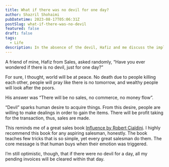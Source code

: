 ```yaml
---
title: What if there was no devil for one day?
author: Shazril Shohaimi
pubDatetime: 2023-08-17T05:06:31Z
postSlug: what-if-there-was-no-devil
featured: false
draft: false
tags:
  - Life
description: In the absence of the devil, Hafiz and me discuss the implications on sales and commerce.
---
```


A friend of mine, Hafiz from Sales, asked randomly, “Have you ever wondered if there is no devil, just for one day?”

For sure, I thought, world will be at peace. No death due to people killing each other, people will pray like there is no tomorrow, and wealthy people will look after the poors.

His answer was “There will be no sales, no commerce, no money flow”.

“Devil” sparks human desire to acquire things. From this desire, people are willing to make dealings in order to gain the items. There will be profit taking for the transaction, thus, sales are made.

This reminds me of a great sales book [Influence by Robert Cialdini](https://www.goodreads.com/book/show/28815.Influence). I highly recommend this book for any aspiring salesman, honestly. The book teaches few tricks that is so simple, yet every great salesman do them. The core message is that human buys when their emotion was triggered.

I’m still optimistic, though, that if there were no devil for a day, all my pending invoices will be cleared within that day.
